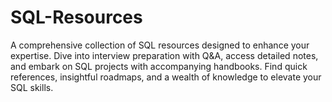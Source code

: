 # SQL-Resources
A comprehensive collection of SQL resources designed to enhance your expertise. Dive into interview preparation with Q&amp;A, access detailed notes, and embark on SQL projects with accompanying handbooks. Find quick references, insightful roadmaps, and a wealth of knowledge to elevate your SQL skills. 
